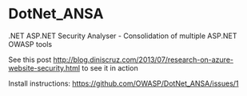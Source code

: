 # DotNet_ANSA
.NET ASP.NET Security Analyser - Consolidation of multiple ASP.NET OWASP tools

See this post http://blog.diniscruz.com/2013/07/research-on-azure-website-security.html to see it in action

Install instructions: https://github.com/OWASP/DotNet_ANSA/issues/1
